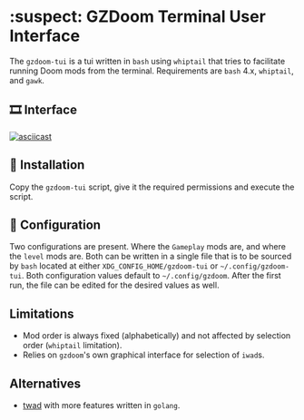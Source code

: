 # :suspect: GZDoom Terminal User Interface

The `gzdoom-tui` is a tui written in `bash` using `whiptail` that tries to
facilitate running Doom mods from the terminal. Requirements are `bash` 4.x,
`whiptail`, and `gawk`.

## :film_strip: Interface

[![asciicast](https://asciinema.org/a/469025.svg)](https://asciinema.org/a/469025)

## :hammer: Installation

Copy the `gzdoom-tui` script, give it the required permissions and
execute the script.

## :wrench: Configuration

Two configurations are present. Where the `Gameplay` mods are, and
where the `level` mods are. Both can be written in a single file that is to be
sourced by `bash` located at either `XDG_CONFIG_HOME/gzdoom-tui` or
`~/.config/gzdoom-tui`. Both configuration values default to `~/.config/gzdoom`.
After the first run, the file can be edited for the desired values as well.

## Limitations

* Mod order is always fixed (alphabetically) and not affected by selection order
(`whiptail` limitation).
* Relies on `gzdoom`'s own graphical interface for selection of `iwad`s.

## Alternatives

* [twad](https://github.com/zmnpl/twad) with more features written in `golang`.
